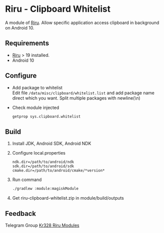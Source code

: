 # Riru - Clipboard Whitelist

A module of [Riru](https://github.com/RikkaApps/Riru). Allow specific application access clipboard in background on Android 10.

## Requirements

* [Riru](https://github.com/RikkaApps/Riru) > 19 installed.
* Android 10



## Configure


* Add package to whitelist  
  Edit file `/data/misc/clipboard/whitelist.list` and add package name direct which you want.
  Split multiple packages with newline(\\n)
  
* Check module injected  
  ```bash
  getprop sys.clipboard.whitelist
  ```

## Build

1. Install JDK, Android SDK, Android NDK

2. Configure local.properties 

   ```properties
   ndk.dir=/path/to/android/ndk
   sdk.dir=/path/to/android/sdk
   cmake.dir=/path/to/android/cmake/*version*
   ```

3. Run command 

    ``` bash 
    ./gradlew :module:magiskModule
    ```
    
4. Get riru-clipboard-whitelist.zip in module/build/outputs



## Feedback

Telegram Group [Kr328 Riru Modules](https://t.me/kr328_riru_modules)

